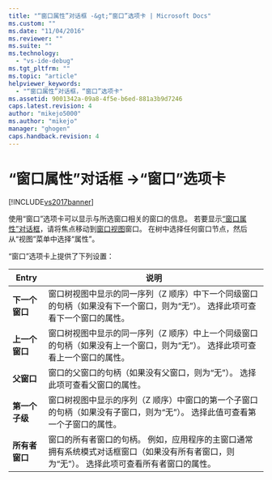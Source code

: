 ```yaml
---
title: "“窗口属性”对话框 -&gt;“窗口”选项卡 | Microsoft Docs"
ms.custom: ""
ms.date: "11/04/2016"
ms.reviewer: ""
ms.suite: ""
ms.technology: 
  - "vs-ide-debug"
ms.tgt_pltfrm: ""
ms.topic: "article"
helpviewer_keywords: 
  - "“窗口属性”对话框，“窗口”选项卡"
ms.assetid: 9001342a-09a8-4f5e-b6ed-881a3b9d7246
caps.latest.revision: 4
author: "mikejo5000"
ms.author: "mikejo"
manager: "ghogen"
caps.handback.revision: 4
---
```

# “窗口属性”对话框 -&gt;“窗口”选项卡
[!INCLUDE[vs2017banner](../code-quality/includes/vs2017banner.md)]

使用“窗口”选项卡可以显示与所选窗口相关的窗口的信息。  若要显示[“窗口属性”对话框](../debugger/window-properties-dialog-box.md)，请将焦点移动到[窗口视图](../debugger/windows-view.md)窗口。  在树中选择任何窗口节点，然后从“视图”菜单中选择“属性”。  
  
 “窗口”选项卡上提供了下列设置：  
  
|Entry|说明|  
|-----------|--------|  
|**下一个窗口**|窗口树视图中显示的同一序列（Z 顺序）中下一个同级窗口的句柄（如果没有下一个窗口，则为“无”）。  选择此项可查看下一个窗口的属性。|  
|**上一个窗口**|窗口树视图中显示的同一序列（Z 顺序）中上一个同级窗口的句柄（如果没有上一个窗口，则为“无”）。  选择此项可查看上一个窗口的属性。|  
|**父窗口**|窗口的父窗口的句柄（如果没有父窗口，则为“无”）。  选择此项可查看父窗口的属性。|  
|**第一个子级**|窗口树视图中显示的序列（Z 顺序）中窗口的第一个子窗口的句柄（如果没有子窗口，则为“无”）。  选择此值可查看第一个子窗口的属性。|  
|**所有者窗口**|窗口的所有者窗口的句柄。  例如，应用程序的主窗口通常拥有系统模式对话框窗口（如果没有所有者窗口，则为“无”）。  选择此项可查看所有者窗口的属性。|